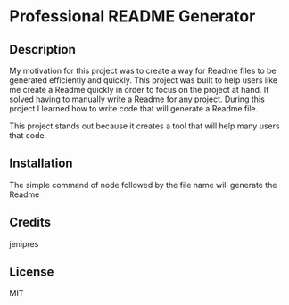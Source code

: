 # Professional README Generator
## Description

My motivation for this project was to create a way for Readme files to be generated efficiently and quickly.
This project was built to help users like me create a Readme quickly in order to focus on the project at hand.
It solved having to manually write a Readme for any project.
During this project I learned how to write code that will generate a Readme file.

This project stands out because it creates a tool that will help many users that code.
## Installation
The simple command of node followed by the file name will generate the Readme
## Credits
jenipres
## License
MIT
